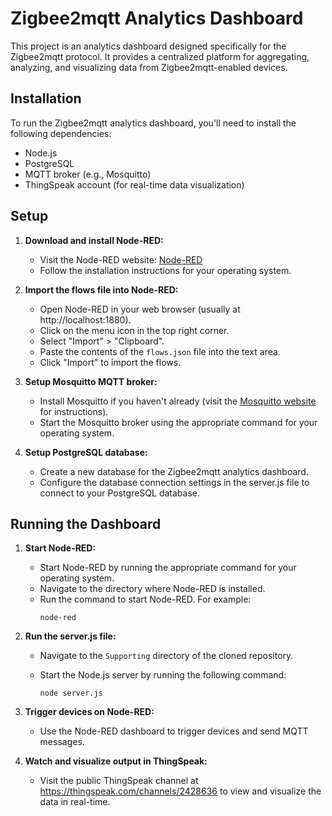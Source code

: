# Zigbee2mqtt Analytics Dashboard

This project is an analytics dashboard designed specifically for the Zigbee2mqtt protocol. It provides a centralized platform for aggregating, analyzing, and visualizing data from Zigbee2mqtt-enabled devices.

## Installation

To run the Zigbee2mqtt analytics dashboard, you'll need to install the following dependencies:

- Node.js 
- PostgreSQL 
- MQTT broker (e.g., Mosquitto)
- ThingSpeak account (for real-time data visualization)

## Setup

1. **Download and install Node-RED:**

   - Visit the Node-RED website: [Node-RED](https://nodered.org/docs/getting-started/installation)
   - Follow the installation instructions for your operating system.

2. **Import the flows file into Node-RED:**

   - Open Node-RED in your web browser (usually at http://localhost:1880).
   - Click on the menu icon in the top right corner.
   - Select "Import" > "Clipboard".
   - Paste the contents of the `flows.json` file into the text area.
   - Click "Import" to import the flows.

3. **Setup Mosquitto MQTT broker:**

   - Install Mosquitto if you haven't already (visit the [Mosquitto website](https://mosquitto.org/download/) for instructions).
   - Start the Mosquitto broker using the appropriate command for your operating system.

4. **Setup PostgreSQL database:**

   - Create a new database for the Zigbee2mqtt analytics dashboard.
   - Configure the database connection settings in the server.js file to connect to your PostgreSQL database.



## Running the Dashboard

1. **Start Node-RED:**
   - Start Node-RED by running the appropriate command for your operating system.
   - Navigate to the directory where Node-RED is installed.
   - Run the command to start Node-RED. For example:
     ```
     node-red
     ```
   

2. **Run the server.js file:**
   - Navigate to the `Supporting` directory of the cloned repository.
   - Start the Node.js server by running the following command:

     ```
     node server.js
     ```

3. **Trigger devices on Node-RED:**
   - Use the Node-RED dashboard to trigger devices and send MQTT messages.

4. **Watch and visualize output in ThingSpeak:**
   - Visit the public ThingSpeak channel at https://thingspeak.com/channels/2428636 to view and visualize the data in real-time.
